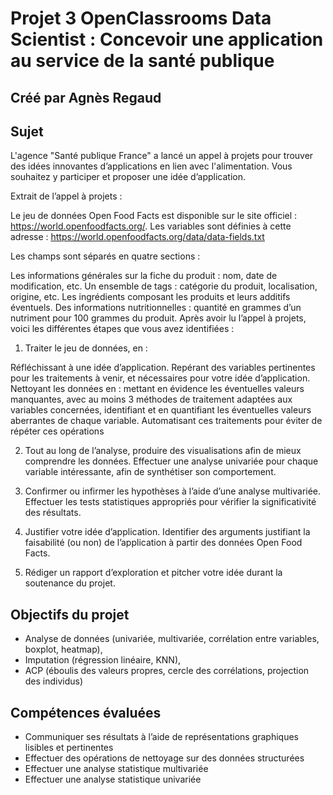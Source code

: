 # Projet 3 OpenClassrooms Data Scientist : Concevoir une application au service de la santé publique
## Créé par Agnès Regaud
## Sujet
L'agence "Santé publique France" a lancé un appel à projets pour trouver des idées innovantes d’applications en lien avec l'alimentation. Vous souhaitez y participer et proposer une idée d’application.

Extrait de l’appel à projets :

Le jeu de données Open Food Facts est disponible sur le site officiel : https://world.openfoodfacts.org/. Les variables sont définies à cette adresse : https://world.openfoodfacts.org/data/data-fields.txt

Les champs sont séparés en quatre sections :

Les informations générales sur la fiche du produit : nom, date de modification, etc.
Un ensemble de tags : catégorie du produit, localisation, origine, etc.
Les ingrédients composant les produits et leurs additifs éventuels.
Des informations nutritionnelles : quantité en grammes d’un nutriment pour 100 grammes du produit.
Après avoir lu l’appel à projets, voici les différentes étapes que vous avez identifiées :

1) Traiter le jeu de données, en :

Réfléchissant à une idée d’application.
Repérant des variables pertinentes pour les traitements à venir, et nécessaires pour votre idée d’application.
Nettoyant les données en :
mettant en évidence les éventuelles valeurs manquantes, avec au moins 3 méthodes de traitement adaptées aux variables concernées,
identifiant et en quantifiant les éventuelles valeurs aberrantes de chaque variable.
Automatisant ces traitements pour éviter de répéter ces opérations

2) Tout au long de l’analyse, produire des visualisations afin de mieux comprendre les données. Effectuer une analyse univariée pour chaque variable intéressante, afin de synthétiser son comportement.

3) Confirmer ou infirmer les hypothèses à l’aide d’une analyse multivariée. Effectuer les tests statistiques appropriés pour vérifier la significativité des résultats.

4) Justifier votre idée d’application. Identifier des arguments justifiant la faisabilité (ou non) de l’application à partir des données Open Food Facts.

5) Rédiger un rapport d’exploration et pitcher votre idée durant la soutenance du projet.



## Objectifs du projet
- Analyse de données (univariée, multivariée, corrélation entre variables, boxplot, heatmap),
- Imputation (régression linéaire, KNN),
- ACP (éboulis des valeurs propres, cercle des corrélations, projection des individus)


## Compétences évaluées
- Communiquer ses résultats à l’aide de représentations graphiques lisibles et pertinentes
- Effectuer des opérations de nettoyage sur des données structurées
- Effectuer une analyse statistique multivariée
- Effectuer une analyse statistique univariée
